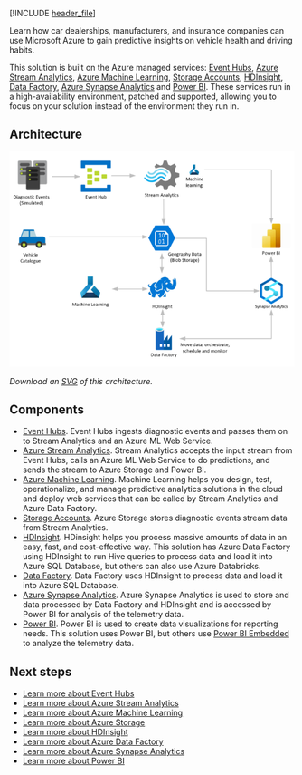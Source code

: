 


[!INCLUDE [header_file](../../../includes/sol-idea-header.md)]

Learn how car dealerships, manufacturers, and insurance companies can use Microsoft Azure to gain predictive insights on vehicle health and driving habits.

This solution is built on the Azure managed services: [Event Hubs](https://azure.microsoft.com/services/event-hubs), [Azure Stream Analytics](https://azure.microsoft.com/services/stream-analytics), [Azure Machine Learning](https://azure.microsoft.com/services/machine-learning), [Storage Accounts](https://azure.microsoft.com/services/storage), [HDInsight](https://azure.microsoft.com/services/hdinsight), [Data Factory](https://azure.microsoft.com/services/data-factory), [Azure Synapse Analytics](https://azure.microsoft.com/services/synapse-analytics/) and [Power BI](https://powerbi.microsoft.com). These services run in a high-availability environment, patched and supported, allowing you to focus on your solution instead of the environment they run in.

## Architecture

![Architecture Diagram](../media/predictive-insights-with-vehicle-telematics.png)

*Download an [SVG](../media/predictive-insights-with-vehicle-telematics.svg) of this architecture.*

## Components

* [Event Hubs](https://docs.microsoft.com/en-us/azure/event-hubs/event-hubs-about). Event Hubs ingests diagnostic events and passes them on to Stream Analytics and an Azure ML Web Service.
* [Azure Stream Analytics](https://docs.microsoft.com/en-us/azure/stream-analytics/stream-analytics-introduction). Stream Analytics accepts the input stream from Event Hubs, calls an Azure ML Web Service to do predictions, and sends the stream to Azure Storage and Power BI.
* [Azure Machine Learning](https://docs.microsoft.com/en-us/azure/machine-learning/overview-what-is-azure-ml). Machine Learning helps you design, test, operationalize, and manage predictive analytics solutions in the cloud and deploy web services that can be called by Stream Analytics and Azure Data Factory.
* [Storage Accounts](https://docs.microsoft.com/en-us/azure/storage/common/storage-introduction). Azure Storage stores diagnostic events stream data from Stream Analytics.
* [HDInsight](https://docs.microsoft.com/en-us/azure/hdinsight/hdinsight-overview). HDinsight helps you process massive amounts of data in an easy, fast, and cost-effective way. This solution has Azure Data Factory using HDInsight to run Hive queries to process data and load it into Azure SQL Database, but others can also use Azure Databricks.
* [Data Factory](https://docs.microsoft.com/en-us/azure/data-factory/introduction). Data Factory uses HDInsight to process data and load it into Azure SQL Database.
* [Azure Synapse Analytics](https://docs.microsoft.com/en-us/azure/synapse-analytics/overview-what-is). Azure Synapse Analytics is used to store and data processed by Data Factory and HDInsight and is accessed by Power BI for analysis of the telemetry data.
* [Power BI](https://docs.microsoft.com/en-us/power-bi/fundamentals/power-bi-overview). Power BI is used to create data visualizations for reporting needs. This solution uses Power BI, but others use [Power BI Embedded](https://azure.microsoft.com/en-us/services/power-bi-embedded/) to analyze the telemetry data.

## Next steps

* [Learn more about Event Hubs](/azure/event-hubs)
* [Learn more about Azure Stream Analytics](/azure/stream-analytics)
* [Learn more about Azure Machine Learning](/azure/machine-learning)
* [Learn more about Azure Storage](/azure/storage/common/storage-introduction)
* [Learn more about HDInsight](/azure/hdinsight)
* [Learn more about Azure Data Factory](/azure/data-factory)
* [Learn more about Azure Synapse Analytics](/azure/synapse-analytics)
* [Learn more about Power BI](https://powerbi.microsoft.com/documentation/powerbi-landing-page)
